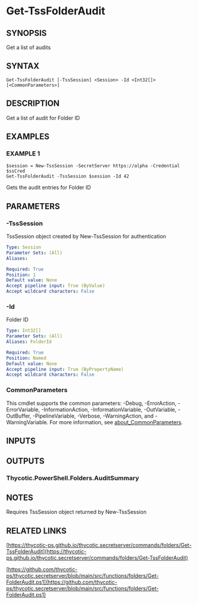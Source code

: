 # Get-TssFolderAudit

## SYNOPSIS
Get a list of audits

## SYNTAX

```
Get-TssFolderAudit [-TssSession] <Session> -Id <Int32[]> [<CommonParameters>]
```

## DESCRIPTION
Get a list of audit for Folder ID

## EXAMPLES

### EXAMPLE 1
```
$session = New-TssSession -SecretServer https://alpha -Credential $ssCred
Get-TssFolderAudit -TssSession $session -Id 42
```

Gets the audit entries for Folder ID

## PARAMETERS

### -TssSession
TssSession object created by New-TssSession for authentication

```yaml
Type: Session
Parameter Sets: (All)
Aliases:

Required: True
Position: 1
Default value: None
Accept pipeline input: True (ByValue)
Accept wildcard characters: False
```

### -Id
Folder ID

```yaml
Type: Int32[]
Parameter Sets: (All)
Aliases: FolderId

Required: True
Position: Named
Default value: None
Accept pipeline input: True (ByPropertyName)
Accept wildcard characters: False
```

### CommonParameters
This cmdlet supports the common parameters: -Debug, -ErrorAction, -ErrorVariable, -InformationAction, -InformationVariable, -OutVariable, -OutBuffer, -PipelineVariable, -Verbose, -WarningAction, and -WarningVariable. For more information, see [about_CommonParameters](http://go.microsoft.com/fwlink/?LinkID=113216).

## INPUTS

## OUTPUTS

### Thycotic.PowerShell.Folders.AuditSummary
## NOTES
Requires TssSession object returned by New-TssSession

## RELATED LINKS

[https://thycotic-ps.github.io/thycotic.secretserver/commands/folders/Get-TssFolderAudit](https://thycotic-ps.github.io/thycotic.secretserver/commands/folders/Get-TssFolderAudit)

[https://github.com/thycotic-ps/thycotic.secretserver/blob/main/src/functions/folders/Get-FolderAudit.ps1](https://github.com/thycotic-ps/thycotic.secretserver/blob/main/src/functions/folders/Get-FolderAudit.ps1)

